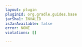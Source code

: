 ```yaml
---
layout: plugin
pluginId: org.gradle.guides.base
jarSha1: INVALID
isJarAvailable: false
error: NONE
violations: []

---
```


